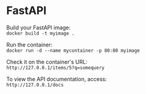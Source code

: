 # FastAPI

Build your FastAPI image:  
`docker build -t myimage .`  

Run the container:  
`docker run -d --name mycontainer -p 80:80 myimage`  

Check it on the container's URL:  
`http://127.0.0.1/items/5?q=somequery`  

To view the API documentation, access:  
`http://127.0.0.1/docs`
